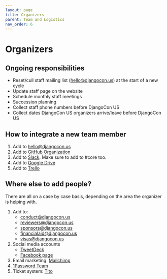 ```yaml
---
layout: page
title: Organizers
parent: Team and Logistics
nav_order: 6
---
```


# Organizers 

## Ongoing responsibilities 

- Reset/cull staff mailing list (hello@djangocon.us) at the start of a new cycle 
- Update staff page on the website
- Schedule monthly staff meetings
- Succession planning
- Collect staff phone numbers before DjangoCon US 
- Collect dates DjangoCon US organizers arrive/leave before DjangoCon US 

## How to integrate a new team member

1. Add to [hello@djangocon.us](https://groups.google.com/a/djangocon.us/forum/)
2. Add to [GitHub Organization](https://github.com/orgs/djangocon/teams/djangocon-us)
3. Add to [Slack](https://djangoconus.slack.com/). Make sure to add to #core too.
4. Add to [Google Drive](https://drive.google.com/drive/u/0/folders/0B9CaqKMu3IDSckh2V3hERFo4NTQ)
5. Add to [Trello](https://trello.com/djangoconus/members)

## Where else to add people? 

There are all on a case by case basis, depending on the area the organizer is helping with. 

1. Add to:
   - [conduct@djangocon.us](https://groups.google.com/a/djangocon.us/forum/)
   - [reviewers@djangocon.us](https://groups.google.com/a/djangocon.us/forum/)
   - [sponsors@djangocon.us](https://groups.google.com/a/djangocon.us/forum/)
   - [financialaid@djangocon.us](https://groups.google.com/a/djangocon.us/forum/)
   - [visas@djangocon.us](https://groups.google.com/a/djangocon.us/forum/)
2. Social media accounts
   - [TweetDeck](https://tweetdeck.twitter.com/)
   - [Facebook page](https://www.facebook.com/djangoconus/)
3. Email marketing: [Mailchimp](http://mailchimp.com/)
4. [1Password Team](https://djangocon.1password.com/signin)
5. Ticket system: [Tito](https://ti.to/)

